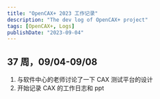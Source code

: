```yaml
---
title: "OpenCAX+ 2023 工作记录"
description: "The dev log of OpenCAX+ project"
tags: [OpenCAX+, Logs]
publishDate: "2023-09-04"
---
```


## 37 周，09/04-09/08

1. 与软件中心的老师讨论了一下 CAX 测试平台的设计
2. 开始记录 CAX 的工作日志和 ppt

